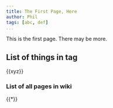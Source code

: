 ```yaml
---
title: The First Page, Here
author: Phil
tags: [abc, def]
...
```


This is the first page. There may be more.

## List of things in tag

{{xyz}}

### List of all pages in wiki

{{*}}